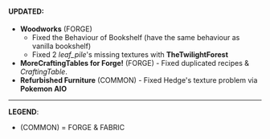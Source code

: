 #### UPDATED:
- **Woodworks** (FORGE) 
  - Fixed the Behaviour of Bookshelf (have the same behaviour as vanilla bookshelf)
  - Fixed 2 _leaf_pile_'s missing textures with **TheTwilightForest**
- **MoreCraftingTables for Forge!** (FORGE) - Fixed duplicated recipes & _CraftingTable_.
- **Refurbished Furniture** (COMMON) - Fixed Hedge's texture problem via **Pokemon AIO**

---
**LEGEND**:
- (COMMON) = FORGE & FABRIC